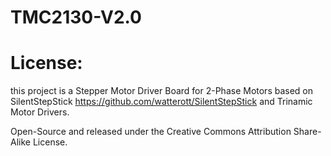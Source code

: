 # TMC2130-V2.0
# License:
this project is a Stepper Motor Driver Board for 2-Phase Motors based on SilentStepStick https://github.com/watterott/SilentStepStick and Trinamic Motor Drivers.

Open-Source and released under the Creative Commons Attribution Share-Alike License.
